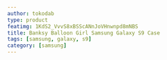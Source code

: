```yaml
---
author: tokodab
type: product
featimg: 1KdS2_VvvS8xBSScANnJoVHnwnpd8mNBS
title: Banksy Balloon Girl Samsung Galaxy S9 Case
tags: [samsung, galaxy, s9]
category: [samsung]
---
```

